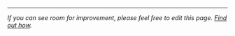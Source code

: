 ---

*If you can see room for improvement, please feel free to edit this page. [Find out how](contributing.md).*
